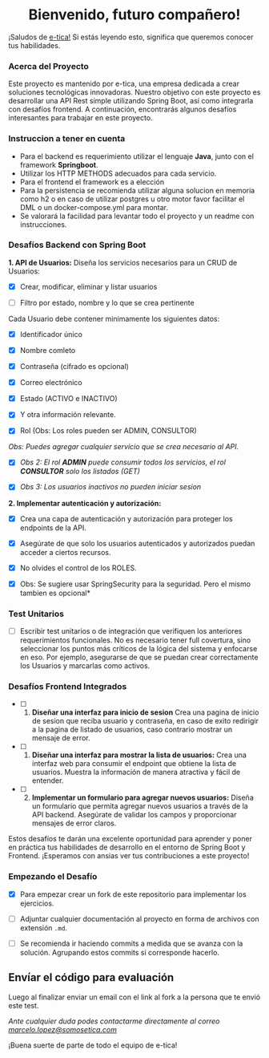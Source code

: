 <h1 align="center">Bienvenido, futuro compañero!</h1>

¡Saludos de [e-tica!](https://www.linkedin.com/company/eticapy/) Si estás leyendo esto, significa que queremos conocer tus habilidades.

### Acerca del Proyecto

Este proyecto es mantenido por e-tica, una empresa dedicada a crear soluciones tecnológicas innovadoras. Nuestro objetivo con este proyecto es desarrollar una API Rest simple utilizando Spring Boot, así como integrarla con desafíos frontend. A continuación, encontrarás algunos desafíos interesantes para trabajar en este proyecto.

### Instruccion a tener en cuenta

- Para el backend es requerimiento utilizar el lenguaje **Java**, junto con el framework **Springboot**.
- Utilizar los HTTP METHODS adecuados para cada servicio.
- Para el frontend el framework es a elección
- Para la persistencia se recomienda utilizar alguna solucion en memoria como h2 o en caso de utilizar postgres u otro motor favor facilitar el DML o un docker-compose.yml para montar.
- Se valorará la facilidad para levantar todo el proyecto y un readme con instrucciones.

### Desafíos Backend con Spring Boot

**1. API de Usuarios:** Diseña los servicios necesarios para un CRUD de Usuarios:

- [x] Crear, modificar, eliminar y listar usuarios

- [ ] Filtro por estado, nombre y lo que se crea pertinente

Cada Usuario debe contener minimamente los siguientes datos:

- [x] Identificador único

- [x] Nombre comleto
- [x] Contraseña (cifrado es opcional)
- [x] Correo electrónico
- [x] Estado (ACTIVO e INACTIVO)
- [x] Y otra información relevante.
- [x] Rol (Obs: Los roles pueden ser ADMIN, CONSULTOR)

_Obs: Puedes agregar cualquier servicio que se crea necesario al API._

- [x] _Obs 2: El rol **ADMIN** puede consumir todos los servicios, el rol **CONSULTOR** solo los listados (GET)_

- [x] _Obs 3: Los usuarios inactivos no pueden iniciar sesion_

**2. Implementar autenticación y autorización:**

- [x] Crea una capa de autenticación y autorización para proteger los endpoints de la API.
- [x] Asegúrate de que solo los usuarios autenticados y autorizados puedan acceder a ciertos recursos.
- [x] No olvides el control de los ROLES.

- [x] Obs: Se sugiere usar SpringSecurity para la seguridad. Pero el mismo tambien es opcional\*

### Test Unitarios

- [ ] Escribir test unitarios o de integración que verifiquen los anteriores requerimientos funcionales. No es necesario tener full covertura, sino seleccionar los puntos más críticos de la lógica del sistema y enfocarse en eso. Por ejemplo, asegurarse de que se puedan crear correctamente los Usuarios y marcarlas como activos.

### Desafíos Frontend Integrados

- [ ] 1. **Diseñar una interfaz para inicio de sesion** Crea una pagina de inicio de sesion que reciba usuario y contraseña, en caso de exito redirigir a la pagina de listado de usuarios, caso contrario mostrar un mensaje de error.

- [ ] 1. **Diseñar una interfaz para mostrar la lista de usuarios:** Crea una interfaz web para consumir el endpoint que obtiene la lista de usuarios. Muestra la información de manera atractiva y fácil de entender.

- [ ] 2. **Implementar un formulario para agregar nuevos usuarios:** Diseña un formulario que permita agregar nuevos usuarios a través de la API backend. Asegúrate de validar los campos y proporcionar mensajes de error claros.

Estos desafíos te darán una excelente oportunidad para aprender y poner en práctica tus habilidades de desarrollo en el entorno de Spring Boot y Frontend. ¡Esperamos con ansias ver tus contribuciones a este proyecto!

### Empezando el Desafío

- [x] Para empezar crear un fork de este repositorio para implementar los ejercicios.

- [ ] Adjuntar cualquier documentación al proyecto en forma de archivos con extensión `.md`.

- [ ] Se recomienda ir haciendo commits a medida que se avanza con la solución. Agrupando estos commits si corresponde hacerlo.

## Envíar el código para evaluación

Luego al finalizar enviar un email con el link al fork a la persona que te envió este test.

_Ante cualquier duda podes contactarme directamente al correo [marcelo.lopez@somosetica.com](mailto:marcelo.lopez@somosetica.com)_

¡Buena suerte de parte de todo el equipo de e-tica!

